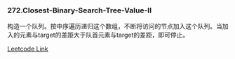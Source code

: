 ### 272.Closest-Binary-Search-Tree-Value-II

构造一个队列。按中序遍历递归这个数组，不断将访问的节点加入这个队列。当加入的元素与target的差距大于队首元素与target的差距，即可停止。


[Leetcode Link](https://leetcode.com/problems/closest-binary-search-tree-value-ii)